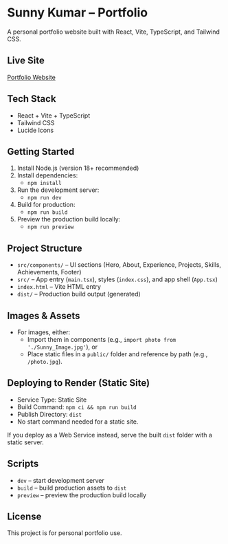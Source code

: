 # Sunny Kumar – Portfolio

A personal portfolio website built with React, Vite, TypeScript, and Tailwind CSS.

## Live Site
[Portfolio Website](https://portfoli0-ten-liard.vercel.app/)


## Tech Stack
- React + Vite + TypeScript
- Tailwind CSS
- Lucide Icons

## Getting Started
1. Install Node.js (version 18+ recommended)
2. Install dependencies:
   - `npm install`
3. Run the development server:
   - `npm run dev`
4. Build for production:
   - `npm run build`
5. Preview the production build locally:
   - `npm run preview`

## Project Structure
- `src/components/` – UI sections (Hero, About, Experience, Projects, Skills, Achievements, Footer)
- `src/` – App entry (`main.tsx`), styles (`index.css`), and app shell (`App.tsx`)
- `index.html` – Vite HTML entry
- `dist/` – Production build output (generated)

## Images & Assets
- For images, either:
  - Import them in components (e.g., `import photo from './Sunny_Image.jpg'`), or
  - Place static files in a `public/` folder and reference by path (e.g., `/photo.jpg`).

## Deploying to Render (Static Site)
- Service Type: Static Site
- Build Command: `npm ci && npm run build`
- Publish Directory: `dist`
- No start command needed for a static site.

If you deploy as a Web Service instead, serve the built `dist` folder with a static server.

## Scripts
- `dev` – start development server
- `build` – build production assets to `dist`
- `preview` – preview the production build locally

## License
This project is for personal portfolio use.
